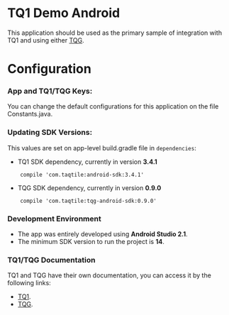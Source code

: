 # TQ1 Demo Android
This application should be used as the primary sample of integration with TQ1 and using either [TQG](https://sites.google.com/a/taqtile.com/documentacao-taqtile/tqg-documentation?pli=1).

# Configuration

### App and TQ1/TQG Keys:

You can change the default configurations for this application on the file Constants.java.

### Updating SDK Versions:

This values are set on app-level build.gradle file in `dependencies`:

- TQ1 SDK dependency, currently in version **3.4.1**
```
    compile 'com.taqtile:android-sdk:3.4.1'
```
- TQG SDK dependency, currently in version **0.9.0**
```
    compile 'com.taqtile:tqg-android-sdk:0.9.0'
```

### Development Environment

- The app was entirely developed using **Android Studio 2.1**.
- The minimum SDK version to run the project is **14**.

### TQ1/TQG Documentation
TQ1 and TQG have their own documentation, you can access it by the following links:

- [TQ1](http://tq1-android-sdk.readthedocs.io/en/master/docs/).
- [TQG](http://tqg-android-sdk.readthedocs.io/en/master-android/).

